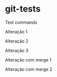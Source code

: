 # git-tests
Test commands

Alteração 1

Alteração 2

Alteração 3

Alteração com merge 1

Alteração com merge 2
